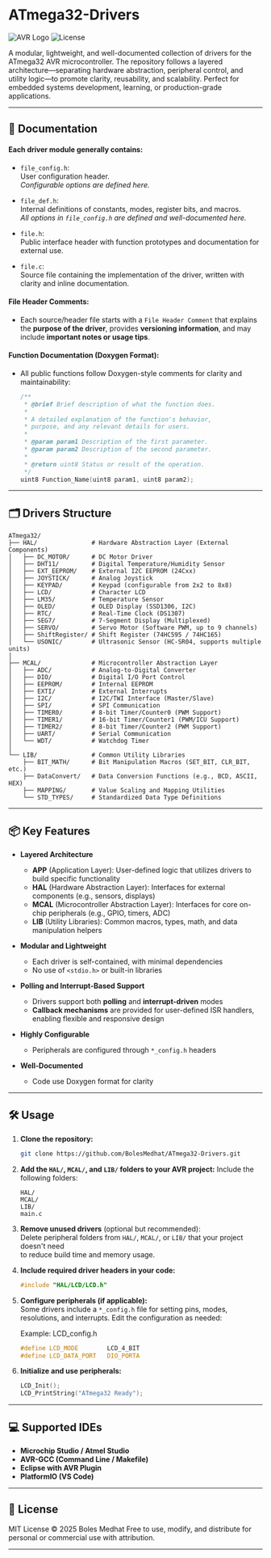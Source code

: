 # ATmega32-Drivers

![AVR Logo](https://img.shields.io/badge/Platform-AVR-052D42?logo=avr&logoColor=white)
![License](https://img.shields.io/badge/License-MIT-blue.svg)

A modular, lightweight, and well-documented collection of drivers for the ATmega32 AVR microcontroller. The repository follows a layered architecture—separating hardware abstraction, peripheral control, and utility logic—to promote clarity, reusability, and scalability. Perfect for embedded systems development, learning, or production-grade applications.

---

## 📄 Documentation

#### Each driver module generally contains:

- `file_config.h`:  
  User configuration header.  
  *Configurable options are defined here.*

- `file_def.h`:  
  Internal definitions of constants, modes, register bits, and macros.  
  *All options in `file_config.h` are defined and well-documented here.*

- `file.h`:  
  Public interface header with function prototypes and documentation for external use.

- `file.c`:  
  Source file containing the implementation of the driver, written with clarity and inline documentation.

#### File Header Comments:

- Each source/header file starts with a `File Header Comment` that explains the **purpose of the driver**, provides **versioning information**, and may include **important notes or usage tips**.

#### Function Documentation (Doxygen Format):

- All public functions follow Doxygen-style comments for clarity and maintainability:

  ```c
  /**
   * @brief Brief description of what the function does.
   *
   * A detailed explanation of the function's behavior,
   * purpose, and any relevant details for users.
   *
   * @param param1 Description of the first parameter.
   * @param param2 Description of the second parameter.
   *
   * @return uint8 Status or result of the operation.
   */
  uint8 Function_Name(uint8 param1, uint8 param2);
  ````

---

## 🗂️ Drivers Structure

```
ATmega32/
├── HAL/               # Hardware Abstraction Layer (External Components)
│   ├── DC_MOTOR/      # DC Motor Driver
│   ├── DHT11/         # Digital Temperature/Humidity Sensor
│   ├── EXT_EEPROM/    # External I2C EEPROM (24Cxx)
│   ├── JOYSTICK/      # Analog Joystick
│   ├── KEYPAD/        # Keypad (configurable from 2x2 to 8x8)
│   ├── LCD/           # Character LCD
│   ├── LM35/          # Temperature Sensor
│   ├── OLED/          # OLED Display (SSD1306, I2C)
│   ├── RTC/           # Real-Time Clock (DS1307)
│   ├── SEG7/          # 7-Segment Display (Multiplexed)
│   ├── SERVO/         # Servo Motor (Software PWM, up to 9 channels)
│   ├── ShiftRegister/ # Shift Register (74HC595 / 74HC165)
│   └── USONIC/        # Ultrasonic Sensor (HC-SR04, supports multiple units)
│
├── MCAL/              # Microcontroller Abstraction Layer
│   ├── ADC/           # Analog-to-Digital Converter
│   ├── DIO/           # Digital I/O Port Control
│   ├── EEPROM/        # Internal EEPROM
│   ├── EXTI/          # External Interrupts
│   ├── I2C/           # I2C/TWI Interface (Master/Slave)
│   ├── SPI/           # SPI Communication
│   ├── TIMER0/        # 8-bit Timer/Counter0 (PWM Support)
│   ├── TIMER1/        # 16-bit Timer/Counter1 (PWM/ICU Support)
│   ├── TIMER2/        # 8-bit Timer/Counter2 (PWM Support)
│   ├── UART/          # Serial Communication
│   └── WDT/           # Watchdog Timer
│
└── LIB/               # Common Utility Libraries
    ├── BIT_MATH/      # Bit Manipulation Macros (SET_BIT, CLR_BIT, etc.)
    ├── DataConvert/   # Data Conversion Functions (e.g., BCD, ASCII, HEX)
    ├── MAPPING/       # Value Scaling and Mapping Utilities
    └── STD_TYPES/     # Standardized Data Type Definitions
```

---

## 📦 Key Features

* **Layered Architecture**
  
  * **APP** (Application Layer): User-defined logic that utilizes drivers to build specific functionality  
  * **HAL** (Hardware Abstraction Layer): Interfaces for external components (e.g., sensors, displays)  
  * **MCAL** (Microcontroller Abstraction Layer): Interfaces for core on-chip peripherals (e.g., GPIO, timers, ADC)  
  * **LIB** (Utility Libraries): Common macros, types, math, and data manipulation helpers

* **Modular and Lightweight**

  * Each driver is self-contained, with minimal dependencies
  * No use of `<stdio.h>` or built-in libraries

* **Polling and Interrupt-Based Support**

  * Drivers support both **polling** and **interrupt-driven** modes
  * **Callback mechanisms** are provided for user-defined ISR handlers, enabling flexible and responsive design

* **Highly Configurable**

  * Peripherals are configured through `*_config.h` headers

* **Well-Documented**

  * Code use Doxygen format for clarity

---

## 🛠️ Usage

1. **Clone the repository:**

   ```bash
   git clone https://github.com/BolesMedhat/ATmega32-Drivers.git
   ```

2. **Add the `HAL/`, `MCAL/`, and `LIB/` folders to your AVR project:**
   Include the following folders:

   ```
   HAL/
   MCAL/
   LIB/
   main.c
   ```

3. **Remove unused drivers** (optional but recommended):  
   Delete peripheral folders from `HAL/`, `MCAL/`, or `LIB/` that your project doesn't need  
   to reduce build time and memory usage.

4. **Include required driver headers in your code:**

   ```c
   #include "HAL/LCD/LCD.h"
   ```

5. **Configure peripherals (if applicable):**  
   Some drivers include a `*_config.h` file for setting pins, modes, resolutions, and interrupts.
   Edit the configuration as needed:

   Example: LCD_config.h
   ```c
   #define LCD_MODE        LCD_4_BIT
   #define LCD_DATA_PORT   DIO_PORTA
   ```

6. **Initialize and use peripherals:**

   ```c
   LCD_Init();
   LCD_PrintString("ATmega32 Ready");
   ```

---

## 💻 Supported IDEs

* **Microchip Studio / Atmel Studio**
* **AVR-GCC (Command Line / Makefile)**
* **Eclipse with AVR Plugin**
* **PlatformIO (VS Code)**

---

## 📜 License

MIT License © 2025 Boles Medhat
Free to use, modify, and distribute for personal or commercial use with attribution.

---





